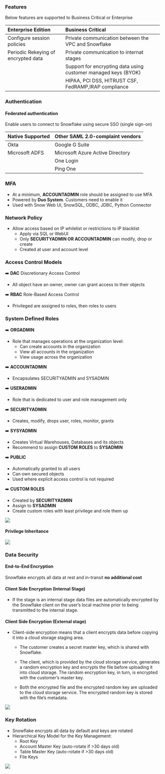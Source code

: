 ### Features

Below features are supported to Business Critical or Enterprise

| Enterprise Edition                     | Business Critical                                              | 
| :---                                   |      :----                                                     |      
| Configure session policies             | Private communication between the VPC and Snowflake            | 
| Periodic Rekeying of encrypted data    | Private communication to internat stages                       | 
|                                        | Support for encrypting data using customer managed keys (BYOK) | 
|                                        | HIPAA, PCI DSS, HITRUST CSF, FedRAMP,IRAP compliance           | 



### Authentication

#### Federated authentication 
Enable users to connect to Snowflake using secure SSO (single sign-on)


| Native Supported  | Other SAML 2.0-complaint vendors |
| :---              |  :---                            |
| Okta              | Google G Suite                   |
| Microsoft ADFS    | Microsoft Azure Active Directory |
|                   | One Login                        |
|                   | Ping One                         |



### MFA 

- At a minimum, **ACCOUNTADMIN** role should be assigned to use MFA
- Powered by **Duo System**. Customers need to enable it
- Used with Snow Web UI, SnowSQL, ODBC, JDBC, Python Connector  

### Network Policy

- Allow access based on IP whilelist or restrictions to IP blacklist
  - Apply via SQL or WebUI
  - Only **SECURITYADMIN OR ACCOUNTADMIN** can modify, drop or create
  - Created at user and account level

### Access Control Models

:arrow_right: **DAC** Discretionary Access Control 
- All object have an owner, owner can grant access to their objects

:arrow_right: **RBAC** Role-Based Access Control
- Privileged are assigned to roles, then roles to users

### System Defined Roles

:arrow_right: **ORGADMIN**
- Role that manages operations at the organization level:
  - Can create accounts in the organization
  - View all accounts in the organization 
  - View usage across the organization

:arrow_right: **ACCOUNTADMIN**
- Encapsulates SECURITYADMIN and SYSADMIN

:arrow_right: **USERADMIN**
- Role that is dedicated to user and role management only

:arrow_right: **SECURITYADMIN**
- Creates, modify, drops user, roles, monitor, grants

:arrow_right: **SYSYADMIN**
- Creates Virtual Warehouses, Databases and its objects
- Recommend to assign **CUSTOM ROLES** to **SYSADMIN** 

:arrow_right: **PUBLIC**
- Automatically granted to all users
- Can own secured objects
- Used where explicit access control is not required

:arrow_right: **CUSTOM ROLES**
- Created by **SECURITYADMIN**
- Assign to **SYSADMIN**
- Create custom roles with least privilege and role them up


![](/assets/roles.png)


#### Privilege Inheritance

![](/assets/role_2.png)

### Data Security

#### End-to-End Encryption

Snowflake encrypts all data at rest and in-transit **no additional cost**

#### Client Side Encryption (Internal Stage)

- If the stage is an internal stage data files are automatically encrypted by the Snowflake client on the user’s local machine prior to being transmitted to the internal stage.

#### Client Side Encryption (External stage)

- Client-side encryption means that a client encrypts data before copying it into a cloud storage staging area.

    - The customer creates a secret master key, which is shared with Snowflake.

    - The client, which is provided by the cloud storage service, generates a random encryption key and encrypts the file before uploading it into cloud storage. The random encryption key, in turn, is encrypted with the customer’s master key.

    - Both the encrypted file and the encrypted random key are uploaded to the cloud storage service. The encrypted random key is stored with the file’s metadata.


![](/assets/security.png)


### Key Rotation

- Snowflake encrypts all data by default and keys are rotated
- Hierarchical Key Model for the Key Management:
  - Root Key
  - Account Master Key (auto-rotate if >30 days old)
  - Table Master Key (auto-rotate if >30 days old)
  - File Keys

![](/assets/rekeying.png)

